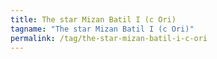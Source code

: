 ```yaml
---
title: The star Mizan Batil I (c Ori)
tagname: "The star Mizan Batil I (c Ori)"
permalink: /tag/the-star-mizan-batil-i-c-ori
---
```

